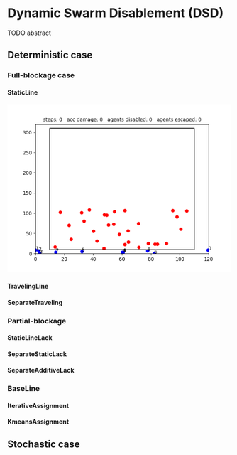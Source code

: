 # Dynamic Swarm Disablement (DSD)

TODO abstract

## Deterministic case

### Full-blockage case

#### StaticLine

![StaticLinePlanner](StaticLinePlanner_readme.gif)

#### TravelingLine

#### SeparateTraveling

### Partial-blockage

#### StaticLineLack

#### SeparateStaticLack

#### SeparateAdditiveLack

### BaseLine

#### IterativeAssignment

#### KmeansAssignment

## Stochastic case




